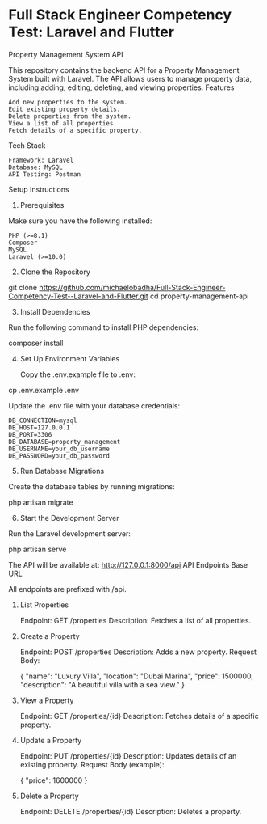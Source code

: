 # Full Stack Engineer Competency Test: Laravel and Flutter
 
Property Management System API

This repository contains the backend API for a Property Management System built with Laravel. The API allows users to manage property data, including adding, editing, deleting, and viewing properties.
Features

    Add new properties to the system.
    Edit existing property details.
    Delete properties from the system.
    View a list of all properties.
    Fetch details of a specific property.

Tech Stack

    Framework: Laravel
    Database: MySQL
    API Testing: Postman

Setup Instructions
1. Prerequisites

Make sure you have the following installed:

    PHP (>=8.1)
    Composer
    MySQL
    Laravel (>=10.0)

2. Clone the Repository

git clone https://github.com/michaelobadha/Full-Stack-Engineer-Competency-Test--Laravel-and-Flutter.git
cd property-management-api

3. Install Dependencies

Run the following command to install PHP dependencies:

composer install

4. Set Up Environment Variables

    Copy the .env.example file to .env:

cp .env.example .env

Update the .env file with your database credentials:

    DB_CONNECTION=mysql
    DB_HOST=127.0.0.1
    DB_PORT=3306
    DB_DATABASE=property_management
    DB_USERNAME=your_db_username
    DB_PASSWORD=your_db_password

5. Run Database Migrations

Create the database tables by running migrations:

php artisan migrate

6. Start the Development Server

Run the Laravel development server:

php artisan serve

The API will be available at: http://127.0.0.1:8000/api
API Endpoints
Base URL

All endpoints are prefixed with /api.
1. List Properties

    Endpoint: GET /properties
    Description: Fetches a list of all properties.

2. Create a Property

    Endpoint: POST /properties
    Description: Adds a new property.
    Request Body:

    {
      "name": "Luxury Villa",
      "location": "Dubai Marina",
      "price": 1500000,
      "description": "A beautiful villa with a sea view."
    }

3. View a Property

    Endpoint: GET /properties/{id}
    Description: Fetches details of a specific property.

4. Update a Property

    Endpoint: PUT /properties/{id}
    Description: Updates details of an existing property.
    Request Body (example):

    {
      "price": 1600000
    }

5. Delete a Property

    Endpoint: DELETE /properties/{id}
    Description: Deletes a property.